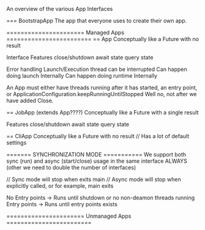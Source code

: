 An overview of the various App Interfaces

=== BootstrapApp 
The app that everyone uses to create their own app.

====================== Managed Apps ========================
== App
Conceptually like a Future with no result

Interface Features
  close/shutdown
  await state
  query state

Error handling
  Launch/Execution thread can be interrupted
  Can happen doing launch Internally
  Can happen doing runtime Internally
  

  An App must either have threads running after it has started, an entry point, or ApplicationConfiguration.keepRunningUntilStopped
  Well no, not after we have added Close.
  
== JobApp  (extends App????)
Conceptually like a Future with a single result

Features
  close/shutdown
  await state
  query state
  

== CliApp
Conceptually like a Future with no result
// Has a lot of default settings
  

  
  
======= SYNCHRONIZATION MODE ===========
We support both sync (run) and async (start/close) usage in the same interface ALWAYS (other we need to double the number of interfaces)
  
  // Sync mode will stop when exits main
  // Async mode will stop when explicitly called, or for example, main exits 
  
  
No Entry points -> Runs until shutdown or no non-deamon threads running
Entry points -> Runs until entry points exists






====================== Unmanaged Apps ========================